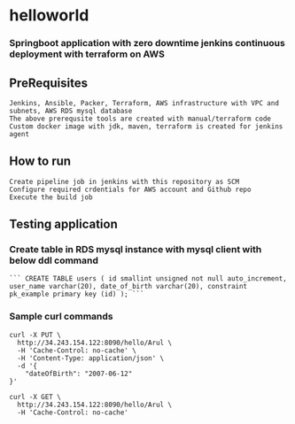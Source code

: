 # helloworld

### Springboot application with zero downtime jenkins continuous deployment with terraform on AWS


## PreRequisites
    Jenkins, Ansible, Packer, Terraform, AWS infrastructure with VPC and subnets, AWS RDS mysql database
    The above prerequsite tools are created with manual/terraform code
    Custom docker image with jdk, maven, terraform is created for jenkins agent

## How to run
    Create pipeline job in jenkins with this repository as SCM
    Configure required crdentials for AWS account and Github repo
    Execute the build job

## Testing application

### Create table in RDS mysql instance with mysql client with below ddl command
    ``` CREATE TABLE users ( id smallint unsigned not null auto_increment, user_name varchar(20), date_of_birth varchar(20), constraint pk_example primary key (id) ); ```

### Sample curl commands

```
curl -X PUT \
  http://34.243.154.122:8090/hello/Arul \
  -H 'Cache-Control: no-cache' \
  -H 'Content-Type: application/json' \
  -d '{
    "dateOfBirth": "2007-06-12"
}'

curl -X GET \
  http://34.243.154.122:8090/hello/Arul \
  -H 'Cache-Control: no-cache'

```









